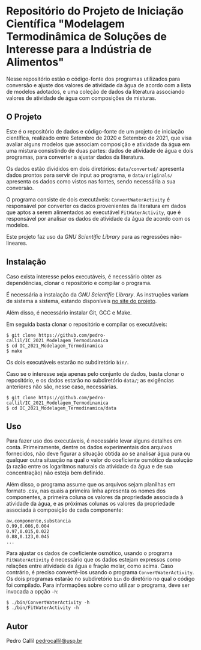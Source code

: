 Repositório do Projeto de Iniciação Científica "Modelagem Termodinâmica de Soluções de Interesse para a Indústria de Alimentos"
===============================================================================================================================

Nesse repositório estão o código-fonte dos programas utilizados para
conversão e ajuste dos valores de atividade da água de acordo com a
lista de modelos adotados, e uma coleção de dados da literatura
associando valores de atividade de água com composições de misturas.

O Projeto
---------

Este é o repositório de dados e código-fonte de um projeto de iniciação científica,
realizado entre Setembro de 2020 e Setembro de 2021, que visa avaliar alguns modelos
que associam composição e atividade da água em uma mistura consistindo de duas
partes: dados de atividade de água e dois programas, para converter a ajustar dados
da literatura.

Os dados estão divididos em dois diretórios: `data/converted/` apresenta
dados prontos para servir de input ao programa, e `data/originals/` apresenta
os dados como vistos nas fontes, sendo necessária a sua conversão.

O programa consiste de dois executáveis:  `ConvertWaterActivity` é responsável por
converter os dados provenientes da literatura em dados que aptos a serem alimentados
ao executável `FitWaterActivity`, que é responsável por analisar os dados de
atividade da água de acordo com os modelos.

Este projeto faz uso da *GNU Scientific Library* para as regressões não-lineares.

Instalação
----------

Caso exista interesse pelos executáveis, é necessário obter as dependências,
clonar o repositório e compilar o programa.

É necessária a instalação da *GNU Scientific Library*.
As instruções variam de sistema a sistema, estando disponíveis
[no site do projeto](https://www.gnu.org/software/gsl/).

Além disso, é necessário instalar Git, GCC e Make.

Em seguida basta clonar o repositório e compilar os executáveis:

```
$ git clone https://github.com/pedro-callil/IC_2021_Modelagem_Termodinamica
$ cd IC_2021_Modelagem_Termodinamica
$ make
```

Os dois executáveis estarão no subdiretório `bin/`.

Caso se o interesse seja apenas pelo conjunto de dados, basta clonar o repositório,
e os dados estarão no subdiretório `data/`; as exigências anteriores não são, nesse
caso, necessárias.

```
$ git clone https://github.com/pedro-callil/IC_2021_Modelagem_Termodinamica
$ cd IC_2021_Modelagem_Termodinamica/data
```

Uso
---

Para fazer uso dos executáveis, é necessário levar alguns detalhes em conta.
Primeiramente, dentre os dados experimentais dos arquivos fornecidos, não deve
figurar a situação obtida ao se analisar água pura ou qualquer outra situação
na qual o valor do coeficiente osmótico da solução (a razão entre os logaritmos
naturais da atividade da água e de sua concentração) não esteja bem definido.

Além disso, o programa assume que os arquivos sejam planilhas em formato .csv,
nas quais a primeira linha apresenta os nomes dos componentes, a primeira coluna
os valores da propriedade associada à atividade da água, e as próximas colunas
os valores da propriedade associada à composição de cada componente:

```
aw,componente,substancia
0.99,0.006,0.004
0.97,0.015,0.022
0.88,0.123,0.045
...
```

Para ajustar os dados de coeficiente osmótico, usando o programa `FitWaterActivity`
é necessário que os dados estejam expressos como relações entre atividade da água
e fração molar, como acima. Caso contrário, é preciso convertê-los usando o programa
`ConvertWaterActivity`. Os dois programas estarão no subdiretório `bin` do diretório
no qual o código foi compilado. Para informações sobre como utilizar o programa,
deve ser invocada a opção `-h`:

```
$ ./bin/ConvertWaterActivity -h
$ ./bin/FitWaterActivity -h
```

Autor
-----

Pedro Callil <pedrocallil@usp.br>

